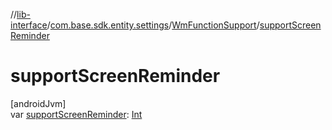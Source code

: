 //[lib-interface](../../../index.md)/[com.base.sdk.entity.settings](../index.md)/[WmFunctionSupport](index.md)/[supportScreenReminder](support-screen-reminder.md)

# supportScreenReminder

[androidJvm]\
var [supportScreenReminder](support-screen-reminder.md): [Int](https://kotlinlang.org/api/latest/jvm/stdlib/kotlin/-int/index.html)
